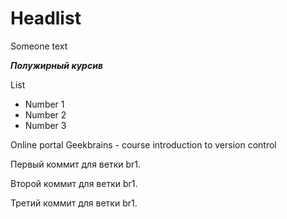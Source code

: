 # Headlist

Someone text

***Полужирный курсив***

List

* Number 1
* Number 2
* Number 3

Online portal Geekbrains - course introduction to version control

Первый коммит для ветки br1.

Второй коммит для ветки br1.

Третий коммит для ветки br1.